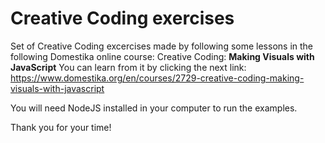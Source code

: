 # Creative Coding exercises
Set of Creative Coding excercises made by following some lessons in the following Domestika online course: Creative Coding: <b>Making Visuals with JavaScript</b>
You can learn from it by clicking the next link:
https://www.domestika.org/en/courses/2729-creative-coding-making-visuals-with-javascript

You will need NodeJS installed in your computer to run the examples.

Thank you for your time!
